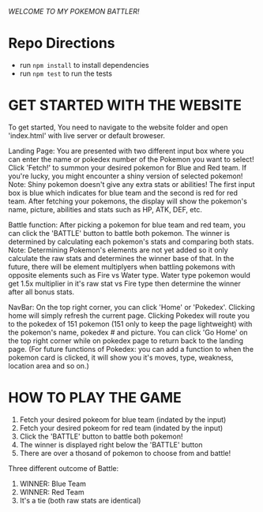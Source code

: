 *WELCOME TO MY POKEMON BATTLER!*

# Repo Directions
- run `npm install` to install dependencies
- run `npm test` to run the tests

# GET STARTED WITH THE WEBSITE
To get started, You need to navigate to the website folder and open 'index.html' with live server or default broweser.

Landing Page:
You are presented with two different input box where you can enter the name or pokedex number of the Pokemon you want to select!
Click 'Fetch!' to summon your desired pokemon for Blue and Red team. If you're lucky, you might encounter a shiny version of selected pokemon! Note: Shiny pokemon doesn't give any extra stats or abilities!
The first input box is blue which indicates for blue team and the second is red for red team.
After fetching your pokemons, the display will show the pokemon's name, picture, abilities and stats such as HP, ATK, DEF, etc.

Battle function:
After picking a pokemon for blue team and red team, you can click the 'BATTLE' button to battle both pokemon. The winner is determined by calculating each pokemon's stats and comparing both stats. Note: Determining Pokemon's elements are not yet added so it only calculate the raw stats and determines the winner base of that. In the future, there will be element multiplyers when battling pokemons with opposite elements such as Fire vs Water type. Water type pokemon would get 1.5x multiplier in it's raw stat vs Fire type then determine the winner after all bonus stats.

NavBar:
On the top right corner, you can click 'Home' or 'Pokedex'. Clicking home will simply refresh the current page. Clicking Pokedex will route you to the pokedex of 151 pokemon (151 only to keep the page lightweight) with the pokemon's name, pokedex # and picture. You can click 'Go Home' on the top right corner while on pokedex page to return back to the landing page. (For future functions of Pokedex: you can add a function to when the pokemon card is clicked, it will show you it's moves, type, weakness, location area and so on.)

# HOW TO PLAY THE GAME

1. Fetch your desired pokeom for blue team (indated by the input)
2. Fetch your desired pokeom for red team (indated by the input)
3. Click the 'BATTLE' button to battle both pokemon!
4. The winner is displayed right below the 'BATTLE' button
5. There are over a thosand of pokemon to choose from and battle!

Three different outcome of Battle:
1. WINNER: Blue Team
2. WINNER: Red Team
3. It's a tie (both raw stats are identical)









